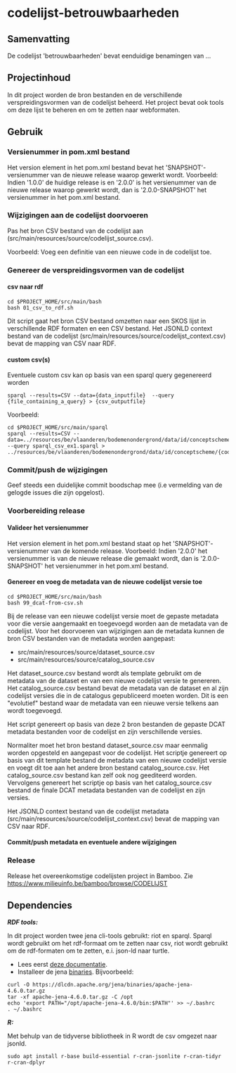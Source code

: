 # codelijst-betrouwbaarheden

## Samenvatting

De codelijst 'betrouwbaarheden' bevat eenduidige benamingen van ...


## Projectinhoud
In dit project worden de bron bestanden en de verschillende verspreidingsvormen van de codelijst beheerd.
Het project bevat ook tools om deze lijst te beheren en om te zetten naar webformaten.

## Gebruik

### Versienummer in pom.xml bestand
Het version element in het pom.xml bestand bevat het 'SNAPSHOT'-versienummer van de nieuwe release waarop gewerkt wordt.
Voorbeeld: Indien '1.0.0' de huidige release is en '2.0.0' is het versienummer van de nieuwe release waarop gewerkt wordt, dan is '2.0.0-SNAPSHOT' het versienummer in het pom.xml bestand.
### Wijzigingen aan de codelijst doorvoeren
Pas het bron CSV bestand van de codelijst aan (src/main/resources/source/codelijst_source.csv).

Voorbeeld: Voeg een definitie van een nieuwe code in de codelijst toe.

### Genereer de verspreidingsvormen van de codelijst
#### csv naar rdf
```
cd $PROJECT_HOME/src/main/bash
bash 01_csv_to_rdf.sh
```
Dit script gaat het bron CSV bestand omzetten naar een SKOS lijst in verschillende RDF formaten en een CSV bestand.
Het JSONLD context bestand van de codelijst (src/main/resources/source/codelijst_context.csv) bevat de mapping van CSV naar RDF.
#### custom csv(s)
Eventuele custom csv kan op basis van een sparql query gegenereerd worden
```
sparql --results=CSV --data={data_inputfile}  --query {file_containing_a_query} > {csv_outputfile}
```
Voorbeeld:
```
cd $PROJECT_HOME/src/main/sparql
sparql --results=CSV --data=../resources/be/vlaanderen/bodemenondergrond/data/id/conceptscheme/{codelijstId}/{codelijstId}.ttl  --query sparql_csv_ex1.sparql > ../resources/be/vlaanderen/bodemenondergrond/data/id/conceptscheme/{codelijstId}/{codelijstId}_example.csv
```
### Commit/push de wijzigingen
Geef steeds een duidelijke commit boodschap mee (i.e vermelding van de gelogde issues die zijn opgelost).

### Voorbereiding release
#### Valideer het versienummer
Het version element in het pom.xml bestand staat op het 'SNAPSHOT'-versienummer van de komende release.
Voorbeeld: Indien '2.0.0' het versienummer is van de nieuwe release die gemaakt wordt, dan is '2.0.0-SNAPSHOT' het versienummer in het pom.xml bestand.
#### Genereer en voeg de metadata van de nieuwe codelijst versie toe
```
cd $PROJECT_HOME/src/main/bash
bash 99_dcat-from-csv.sh
```
Bij de release van een nieuwe codelijst versie moet de gepaste metadata voor die versie aangemaakt en toegevoegd worden aan de metadata van de codelijst. Voor het doorvoeren van wijzigingen aan de metadata kunnen de bron CSV bestanden van de metadata worden aangepast:
- src/main/resources/source/dataset_source.csv
- src/main/resources/source/catalog_source.csv

Het dataset_source.csv bestand wordt als template gebruikt om de metadata van de dataset en van een nieuwe codelijst versie te genereren. Het catalog_source.csv bestand bevat de metadata van de dataset en al zijn codelijst versies die in de catalogus gepubliceerd moeten worden. Dit is een "evolutief" bestand waar de metadata van een nieuwe versie telkens aan wordt toegevoegd.

Het script genereert op basis van deze 2 bron bestanden de gepaste DCAT metadata bestanden voor de codelijst en zijn verschillende versies.

Normaliter moet het bron bestand dataset_source.csv maar eenmalig worden opgesteld en aangepast voor de codelijst.
Het scriptje genereert op basis van dit template bestand de metadata van een nieuwe codelijst versie en voegt dit toe aan het andere bron bestand catalog_source.csv.
Het catalog_source.csv bestand kan zelf ook nog geediteerd worden.
Vervolgens genereert het scriptje op basis van het catalog_source.csv bestand de finale DCAT metadata bestanden van de codelijst en zijn versies.

Het JSONLD context bestand van de codelijst metadata (src/main/resources/source/codelijst_context.csv) bevat de mapping van CSV naar RDF.
#### Commit/push metadata en eventuele andere wijzigingen

### Release
Release het overeenkomstige codelijsten project in Bamboo. Zie https://www.milieuinfo.be/bamboo/browse/CODELIJST

## Dependencies

**_RDF tools:_**

In dit project worden twee jena cli-tools gebruikt: riot en sparql.
Sparql wordt gebruikt om het rdf-formaat om te zetten naar csv, riot wordt gebruikt om de rdf-formaten om te zetten, e.i. json-ld naar turtle.
- Lees eerst [deze documentatie](https://jena.apache.org/documentation/tools/index.html).
- Installeer de jena [binaries](https://dlcdn.apache.org/jena/binaries/).
  Bijvoorbeeld:
```
curl -O https://dlcdn.apache.org/jena/binaries/apache-jena-4.6.0.tar.gz
tar -xf apache-jena-4.6.0.tar.gz -C /opt
echo 'export PATH="/opt/apache-jena-4.6.0/bin:$PATH"' >> ~/.bashrc
. ~/.bashrc
```

**_R:_**

Met behulp van de tidyverse bibliotheek in R wordt de csv omgezet naar jsonld.
```
sudo apt install r-base build-essential r-cran-jsonlite r-cran-tidyr r-cran-dplyr
```

